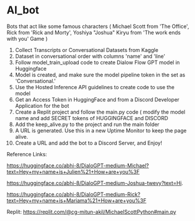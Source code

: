 # AI_bot
Bots that act like some famous characters ( Michael Scott from 'The Office', Rick from 'Rick and Morty', Yoshiya "Joshua" Kiryu from 'The work ends with you' Game )
1) Collect Transcripts or Conversational Datasets from Kaggle
2) Dataset in conversational order with columns 'name' and 'line'
3) Follow model_train_upload code to create Dialow Flow GPT model in Huggingface
4) Model is created, and make sure the model pipeline token in the set as 'Conversational.'
5) Use the Hosted Inference API guidelines to create code to use the model
6) Get an Access Token in HuggingFace and from a Discord Developer Application for the bot
7) Create a Replit project and follow the main.py code ( modify the model name and add SECRET tokens of HUGGINGFACE and DISCORD
8) Add the keep_alive.py to the project and run the main folder
9) A URL is generated. Use this in a new Uptime Monitor to keep the page alive.
10) Create a URL and add the bot to a Discord Server, and Enjoy!

Reference Links: 

https://huggingface.co/abhi-8/DialoGPT-medium-Michael?text=Hey+my+name+is+Julien%21+How+are+you%3F

https://huggingface.co/abhi-8/DialoGPT-medium-Joshua-twevy?text=Hi.

https://huggingface.co/abhi-8/DialoGPT-medium-Rick?text=Hey+my+name+is+Mariama%21+How+are+you%3F


Replit:
https://replit.com/@cg-mitun-akil/MichaelScottPython#main.py

